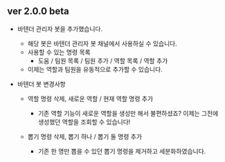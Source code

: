## ver 2.0.0 beta

- 바텐더 관리자 봇을 추가했습니다.
  - 해당 봇은 바텐더 관리자 봇 채널에서 사용하실 수 있습니다.
  - 사용할 수 있는 명령 목록
    - 도움 / 팀원 목록 / 팀원 추가 / 역할 목록 / 역할 추가
  - 이제는 역할과 팀원을 유동적으로 추가할 수 있습니다.

- 바텐더 봇 변경사항
  - 역할 명령 삭제, 새로운 역할 / 현재 역할 명령 추가
    - 기존 역할 기능이 새로운 역할을 생성만 해서 불편하셨죠? 이제는 그전에 생성했던 역할을 조회할 수 있습니다!

  - 뽑기 명령 삭제, 뽑기 하나 / 뽑기 둘 명령 추가
    - 기존 한 명만 뽑을 수 있던 뽑기 명령을 제거하고 세분화하였습니다.

